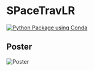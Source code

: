 # SPaceTravLR

[![Python Package using Conda](https://github.com/Koushul/SpaceOracle/actions/workflows/python-package-conda.yml/badge.svg?branch=main)](https://github.com/Koushul/SpaceOracle/actions/workflows/python-package-conda.yml)



## Poster

![Poster](./notebooks/beta_example.png)



